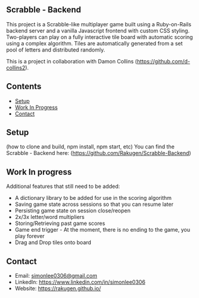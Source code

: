 ## Scrabble - Backend
This project is a Scrabble-like multiplayer game built using a Ruby-on-Rails backend
server and a vanilla Javascript frontend with custom CSS styling. Two-players can
play on a fully interactive tile board with automatic scoring using a complex algorithm.
Tiles are automatically generated from a set pool of letters and distributed randomly.


This is a project in collaboration with Damon Collins (https://github.com/d-collins2).

## Contents
- [Setup](#setup)
- [Work In Progress](#work-in-progress)
- [Contact](#contact)

## Setup
(how to clone and build, npm install, npm start, etc)
You can find the Scrabble - Backend here: (https://github.com/Rakugen/Scrabble-Backend)

## Work In progress
Additional features that still need to be added:
  - A dictionary library to be added for use in the scoring algorithm
  - Saving game state across sessions so that you can resume later
  - Persisting game state on session close/reopen
  - 2x/3x letter/word multipliers
  - Storing/Retrieving past game scores
  - Game end trigger - At the moment, there is no ending to the game, you play forever
  - Drag and Drop tiles onto board

## Contact
  - Email: simonlee0306@gmail.com
  - LinkedIn: https://www.linkedin.com/in/simonlee0306
  - Website: https://rakugen.github.io/
